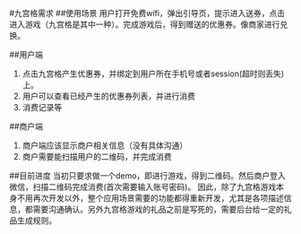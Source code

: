 #九宫格需求
##使用场景
用户打开免费wifi，弹出引导页，提示进入送券，点击进入游戏（九宫格是其中一种）。完成游戏后，得到赠送的优惠券。像商家进行兑换。

##用户端
1. 点击九宫格产生优惠券，并绑定到用户所在手机号或者session(超时则丢失)上。
2. 用户可以查看已经产生的优惠券列表，并进行消费
3. 消费记录等

##商户端
1. 商户端应该显示商户相关信息（没有具体沟通）
2. 商户需要能扫描用户的二维码，并完成消费

##目前进度
当初只要求做一个demo，即进行游戏，得到二维码。然后商户登入微信，扫描二维码完成消费(首次需要输入账号密码)。
因此，除了九宫格游戏本身不用再次开发以外，整个应用场景需要的功能都得重新开发，尤其是各项描述信息，都需要沟通确认。另外九宫格游戏的礼品之前是写死的，需要后台给一定的礼品生成规则。




